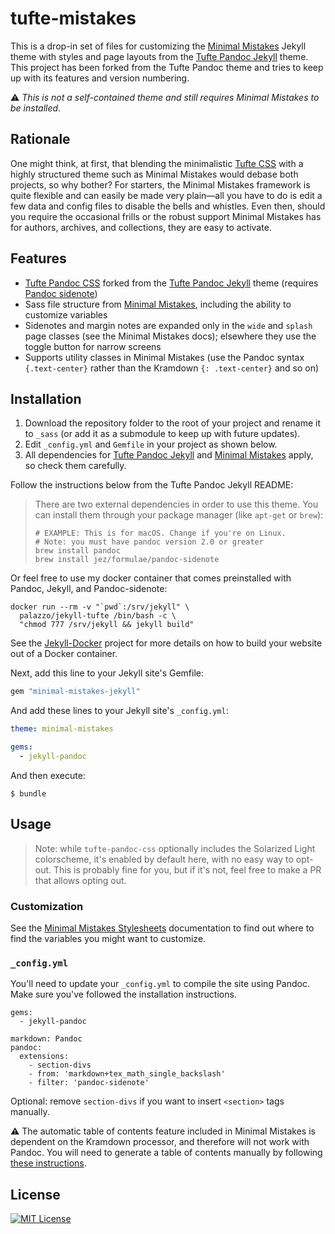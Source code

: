 # tufte-mistakes

This is a drop-in set of files for customizing the [Minimal Mistakes]
Jekyll theme with styles and page layouts from the [Tufte Pandoc Jekyll]
theme. This project has been forked from the Tufte Pandoc theme and
tries to keep up with its features and version numbering.

:warning: *This is not a self-contained theme and still requires Minimal
Mistakes to be installed*.

[Minimal Mistakes]: https://mmistakes.github.io/minimal-mistakes/
[Tufte Pandoc Jekyll]: https://github.com/jez/tufte-pandoc-jekyll

## Rationale

One might think, at first, that blending the minimalistic [Tufte CSS] with a
highly structured theme such as Minimal Mistakes would debase both
projects, so why bother? For starters, the Minimal Mistakes framework is
quite flexible and can easily be made very plain—all you have to do is
edit a few data and config files to disable the bells and whistles. Even
then, should you require the occasional frills or the robust support
Minimal Mistakes has for authors, archives, and collections, they are
easy to activate.

## Features

- [Tufte Pandoc CSS] forked from the [Tufte Pandoc Jekyll] theme (requires
  [Pandoc sidenote])
- Sass file structure from [Minimal Mistakes], including the ability to
  customize variables
- Sidenotes and margin notes are expanded only in the `wide` and
  `splash` page classes (see the Minimal Mistakes docs); elsewhere they
  use the toggle button for narrow screens
- Supports utility classes in Minimal Mistakes (use the Pandoc syntax
  `{.text-center}` rather than the Kramdown `{: .text-center}` and so
  on)

[Tufte CSS]: https://edwardtufte.github.io/tufte-css/
[Tufte Pandoc CSS]: https://jez.io/tufte-pandoc-css/
[Pandoc sidenote]: https://github.com/jez/pandoc-sidenote

## Installation

1. Download the repository folder to the root of your project and rename
   it to `_sass` (or add it as a submodule to keep up with future
   updates).
2. Edit `_config.yml` and `Gemfile` in your project as shown below.
3. All dependencies for [Tufte Pandoc Jekyll] and [Minimal Mistakes]
   apply, so check them carefully.

Follow the instructions below from the Tufte Pandoc Jekyll README:

<blockquote>

There are two external dependencies in order to use this theme. You can install
them through your package manager (like `apt-get` or `brew`):

```
# EXAMPLE: This is for macOS. Change if you're on Linux.
# Note: you must have pandoc version 2.0 or greater
brew install pandoc
brew install jez/formulae/pandoc-sidenote
```

</blockquote>

Or feel free to use my docker container that comes preinstalled with
Pandoc, Jekyll, and Pandoc-sidenote:

```
docker run --rm -v "`pwd`:/srv/jekyll" \
  palazzo/jekyll-tufte /bin/bash -c \
  "chmod 777 /srv/jekyll && jekyll build"
```

See the [Jekyll-Docker] project for more details on how to build your
website out of a Docker container.

[Jekyll-Docker]: https://github.com/envygeeks/jekyll-docker/

Next, add this line to your Jekyll site's Gemfile:

```ruby
gem "minimal-mistakes-jekyll"
```

And add these lines to your Jekyll site's `_config.yml`:

```yaml
theme: minimal-mistakes

gems:
  - jekyll-pandoc
```

And then execute:

    $ bundle

## Usage

> Note: while `tufte-pandoc-css` optionally includes the Solarized Light
> colorscheme, it's enabled by default here, with no easy way to opt-out. This is
> probably fine for you, but if it's not, feel free to make a PR that allows
> opting out.

### Customization

See the [Minimal Mistakes Stylesheets] documentation to find out where
to find the variables you might want to customize.

[Minimal Mistakes Stylesheets]: https://mmistakes.github.io/minimal-mistakes/docs/stylesheets/

### `_config.yml`

You'll need to update your `_config.yml` to compile the site using Pandoc. Make
sure you've followed the installation instructions.

```
gems:
  - jekyll-pandoc

markdown: Pandoc
pandoc:
  extensions:
    - section-divs
    - from: 'markdown+tex_math_single_backslash'
    - filter: 'pandoc-sidenote'
```

Optional: remove `section-divs` if you want to insert `<section>` tags manually.

:warning: The automatic table of contents feature included in Minimal
Mistakes is dependent on the Kramdown processor, and therefore will not
work with Pandoc. You will need to generate a table of contents manually
by following [these instructions].

[these instructions]: https://mmistakes.github.io/minimal-mistakes/docs/navigation/#custom-sidebar-navigation-menu

## License

[![MIT License](https://img.shields.io/badge/license-MIT-blue.svg)](https://jez.io/MIT-LICENSE.txt)
